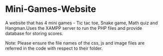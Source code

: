 # Mini-Games-Website

A website that has 4 mini games - Tic tac toe, Snake game, Math quiz and Hangman.Uses the XAMPP server to run the PHP files and provide database for storing scores.

Note: Please ensure the file names of the css, js and image files are referred in the code with respect to their folder.
